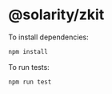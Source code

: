# @solarity/zkit

To install dependencies:

```bash
npm install
```

To run tests:

```bash
npm run test
```
